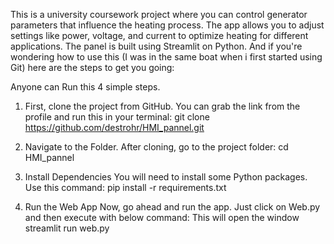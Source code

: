 This is a university coursework project where you can control generator parameters that influence the heating process. The app allows you to adjust settings like power, voltage, and current to optimize heating for different applications. The panel is built using Streamlit on Python.
And if you're wondering how to use this (I was in the same boat when i first started using Git) here are the steps to get you going:

Anyone can Run this 4 simple steps.

1. First, clone the project from GitHub. You can grab the link from the profile and run this in your terminal: 
   git clone https://github.com/destrohr/HMI_pannel.git
   
2.  Navigate to the Folder. After cloning, go to the project folder: 
    cd HMI_pannel

3. Install Dependencies
   You will need to install some Python packages. Use this command: 
   pip install -r requirements.txt
   
4. Run the Web App
   Now, go ahead and run the app. Just click on Web.py and then execute with below command:  This will open the window 
   streamlit run web.py 

